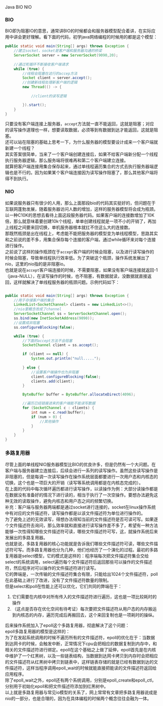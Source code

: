 Java BIO NIO
<a name="kUH5k"></a>
### BIO
BIO即为阻塞IO的意思，通常讲BIO的时候都会和服务器模型配合着讲，在实际应用中讲会更好理解。看下面的代码，初学java网络编程的时候用的都是这个模型：
```java
public static void main(String[] args) throws Exception {
    //建立socket，socket是客户端和服务器沟通的桥梁
    ServerSocket server = new ServerSocket(9090,20);
    
    //通过死循环不断接收客户端请求
    while (true) {
        //线程会阻塞在这行的accep方法
        Socket client = server.accept(); 
        //创建新线程处理新客户端的逻辑
        new Thread(() -> {
                
            //client的读写逻辑

        }).start();
    }
}
```
只要没有客户端连接上服务器，`accept`方法就一直不能返回，这就是阻塞；对应的读写操作道理也一样，想要读取数据，必须等到有数据到达才能返回，这就是阻塞。<br />还可以站在阻塞的基础上思考一下，为什么服务器的模型要设计成来一个客户端就新建一个线程？<br />其实答案很简单，当来了一个客户端创建连接后，如果不给客户端新分配一个线程执行服务器逻辑，那么服务端将很难再和第二个客户端建立连接。<br />就算把客户端连接用集合保存起来，通过单线程遍历集合的方式去执行服务器端逻辑也是不行的。因为如果某个客户端连接因为读写操作阻塞了，那么其他客户端将得不到执行。
<a name="TZ9x5"></a>
### NIO
如果说服务器只有很少的人用，那么上面那段bio的代码其实挺好的，但问题在于互联网蓬勃发展，随着服务器访问人数的增加，这样的服务器模型将会成为瓶颈。<br />以一种C10K的思想去看待上面这段服务器代码。如果客户端的连接数增加了10K倍，那么就意味着要创建10k个线程，单单创建线程就是一项不小的开销了，再加上线程之间要来回切换，单机服务器根本就扛不住这么大的连接数。<br />那既然瓶颈是出在线程上，考虑能不能把服务器的模型变为单线程模型，思路其实和之前说的差不多，用集合保存每个连接的客户端，通过while循环来对每个连接进行操作。<br />之前说了这样的操作瓶颈在于`accept`客户端的时候会阻塞，以及进行读写操作的时候会阻塞，导致单线程执行效率低。为了突破这个瓶颈，操作系统发展出了nio，这里的nio指的是非阻塞io。<br />也就是说在`accept`客户端连接的时候，不需要阻塞，如果没有客户端连接就返回-1（java-NULL），在读写操作的时候，也不阻塞，有数据就读，没数据就直接返回，这样就解决了单线程服务器的瓶颈问题。示例代码如下：
```java

public static void main(String[] args) throws Exception {
    //用于存储客户端的集合
    LinkedList<SocketChannel> clients = new LinkedList<>();
    //nio里概念改成了channel
    ServerSocketChannel ss = ServerSocketChannel.open();
    ss.bind(new InetSocketAddress(9090));
    //设置成非阻塞
    ss.configureBlocking(false);

    while (true) {
        //下面的accept方法不会阻塞
        SocketChannel client = ss.accept();

        if (client == null) {
            System.out.println("null.....");
            
        } else {
            //设置客户端操作也为非阻塞
            client.configureBlocking(false); 
            clients.add(client);
        }

        ByteBuffer buffer = ByteBuffer.allocateDirect(4096);

        //遍历已经链接进来的客户端能不能读写数据
        for (SocketChannel c : clients) {
            int num = c.read(buffer);
            if (num > 0) {
                //其他操作
            }
        }
    }
}
```
<a name="XSpcA"></a>
### 多路复用器
尽管上面的单线程NIO服务器模型比BIO的优良许多，但是仍然有一个大问题。在客户端与服务器建立连接后，后续会进行一系列的读写操作。虽然这些读写操作是非阻塞的，但是每调一次读写操作在操作系统层面都要进行一次用户态和内核态的切换，这个也是一项巨大的开销（读写等系统调用都是在内核态完成的）。<br />在上面的代码中每次循环遍历都进行读写操作，以读操作为例：大部分读操作都是在数据没有准备好的情况下进行读的，相当于执行了一次空操作。要想办法避免这种无效的读取操作，避免内核态和用户态之间的频繁切换。<br />补充：客户端与服务器两端都是通过socket进行连接的，socket在linux操作系统中有对应的文件描述符，读写操作都是以该文件描述符为单位进行操作的。<br />为了避免上述的无效读写，得想办法得知当前的文件描述符是否可读可写。如果逐个文件描述符去询问，那么效率就和直接进行读写操作差不多了，希望有一种方法能够一次性得知哪些文件描述符可读，哪些文件描述符可写，这，就操作系统后来发展出的多路复用器。<br />也就是说，多路复用器的核心功能就是告诉我们哪些文件描述符可读，哪些文件描述符可写。而多路复用器也分为几种，他们也经历了一个演化的过程。最初的多路复用器是select模型，它的模式是这样的：程序端每次把文件描述符集合交给select的系统调用，select遍历每个文件描述符后返回那些可以操作的文件描述符，然后程序对可以操作的文件描述符进行读写。<br />它的弊端是，一次传输的文件描述符集合有限，只能给出1024个文件描述符，poll在此基础上进行了改进，没有了文件描述符数量的限制。<br />但是select和poll在性能上还可以优化，它们共同的弊端在于：

1. 它们需要在内核中对所有传入的文件描述符进行遍历，这也是一项比较耗时的操作
2. （这点是否存在优化空间有待考证）每次要把文件描述符从用户态的内存搬运到内核态的内存，遍历完成后再搬回去，这个来回复制也是一项耗时的操纵。

后来操作系统加入了epoll这个多路复用器，彻底解决了这个问题：<br />epoll多路复用器的模型是这样的：<br />为了在发起系统调用的时候不遍历所有的文件描述符，epoll的优化在于：当数据到达网卡的时候，会触发中断，正常情况下cpu会把相应的数据复制到内存中，和相关的文件描述符进行绑定。epoll在这个基础之上做了延伸，epoll首先是在内核中维护了一个红黑树，以及一些链表结构，当数据到达网卡拷贝到内存时会把相应的文件描述符从红黑树中拷贝到链表中，这样链表存储的就是已经有数据到达的文件描述符，这样当程序调用epoll_wait的时候就能直接把能读的文件描述符返回给应用程序。<br />除了epoll_wait之外，epoll还有两个系统调用，分别是epoll_create和epoll_ctl，分别用于初始化epoll和把文件描述符添加到红黑树中。<br />以上就是多路复用器与常见io模型的关系了，网上常常有文章把多路复用器说成是nio的一部分，也是合理的，因为在具体编程的时候两个概念往往会融为一体。
